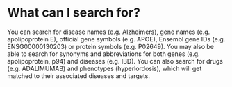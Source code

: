 # What can I search for?

You can search for disease names \(e.g. Alzheimers\), gene names \(e.g. apolipoprotein E\), official gene symbols \(e.g. APOE\), Ensembl gene IDs \(e.g. ENSG00000130203\) or protein symbols \(e.g. P02649\). You may also be able to search for synonyms and abbreviations for both genes \(e.g. apolipoprotein, p94\) and diseases \(e.g. IBD\). You can also search for drugs \(e.g. ADALIMUMAB\) and phenotypes \(hyperlordosis\), which will get matched to their associated diseases and targets.

### 


